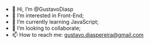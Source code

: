 - 👋 Hi, I’m @GustavoDiasp
- 👀 I’m interested in Front-End;
- 🌱 I’m currently learning JavaScript;
- 💞️ I’m looking to collaborate;
- 📫 How to reach me: gustavo.diaspereira@gmail.com

<!---
GustavoDiasp/GustavoDiasp is a ✨ special ✨ repository because its `README.md` (this file) appears on your GitHub profile.
You can click the Preview link to take a look at your changes.
--->
